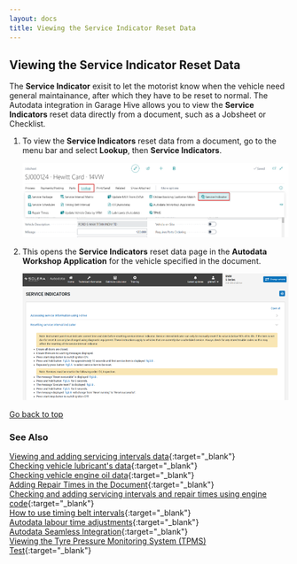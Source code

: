 ```yaml
---
layout: docs
title: Viewing the Service Indicator Reset Data 
---
```


<a name="top"></a>

## Viewing the Service Indicator Reset Data
The **Service Indicator** exisit to let the motorist know when the vehicle need general maintainance, after which they have to be reset to normal. The Autodata integration in Garage Hive allows you to view the **Service Indicators** reset data directly from a document, such as a Jobsheet or Checklist.
1. To view the **Service Indicators** reset data from a document, go to the menu bar and select **Lookup**, then **Service Indicators**.

   ![](media/garagehive-autodata-service-indicators1.png)

2. This opens the **Service Indicators** reset data page in the **Autodata Workshop Application** for the vehicle specified in the document.

   ![](media/garagehive-autodata-service-indicators2.png)
   

[Go back to top](#top)

### **See Also**

[Viewing and adding servicing intervals data](garagehive-autodata-viewing-and-adding-servicing-intervals.html){:target="_blank"} \
[Checking vehicle lubricant's data](garagehive-autodata-checking-vehicle-lubricant-data.html){:target="_blank"} \
[Checking vehicle engine oil data](garagehive-autodata-viewing-vehicle-engine-oil-data.html){:target="_blank"} \
[Adding Repair Times in the Document](garagehive-autodata-adding-repair-times.html){:target="_blank"} \
[Checking and adding servicing intervals and repair times using engine code](garagehive-autodata-checking-servicing-intervals-and-adding-repair-times-using-engine-code.html){:target="_blank"} \
[How to use timing belt intervals](garagehive-timing-belt-intervals-how-to-use-timing-belt-intervals.html){:target="_blank"} \
[Autodata labour time adjustments](garagehive-autodata-labour-time-adjustment.html){:target="_blank"} \
[Autodata Seamless Integration](garagehive-autodata-seamless-integration.html){:target="_blank"} \
[Viewing the Tyre Pressure Monitoring System (TPMS) Test](garagehive-autodata-tpms.html){:target="_blank"}
